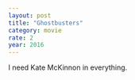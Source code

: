 ```yaml
---
layout: post
title: "Ghostbusters"
category: movie
rate: 2
year: 2016
---
```


I need Kate McKinnon in everything.
